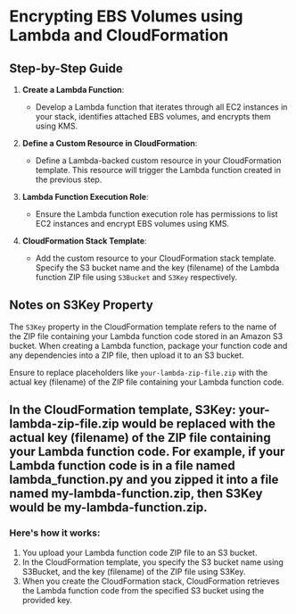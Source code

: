 # Encrypting EBS Volumes using Lambda and CloudFormation

## Step-by-Step Guide

1. **Create a Lambda Function**:
   - Develop a Lambda function that iterates through all EC2 instances in your stack, identifies attached EBS volumes, and encrypts them using KMS.

2. **Define a Custom Resource in CloudFormation**:
   - Define a Lambda-backed custom resource in your CloudFormation template. This resource will trigger the Lambda function created in the previous step.

3. **Lambda Function Execution Role**:
   - Ensure the Lambda function execution role has permissions to list EC2 instances and encrypt EBS volumes using KMS.

4. **CloudFormation Stack Template**:
   - Add the custom resource to your CloudFormation stack template. Specify the S3 bucket name and the key (filename) of the Lambda function ZIP file using `S3Bucket` and `S3Key` respectively.

## Notes on S3Key Property

The `S3Key` property in the CloudFormation template refers to the name of the ZIP file containing your Lambda function code stored in an Amazon S3 bucket. When creating a Lambda function, package your function code and any dependencies into a ZIP file, then upload it to an S3 bucket.

Ensure to replace placeholders like `your-lambda-zip-file.zip` with the actual key (filename) of the ZIP file containing your Lambda function code.

## In the CloudFormation template, S3Key: your-lambda-zip-file.zip would be replaced with the actual key (filename) of the ZIP file containing your Lambda function code. For example, if your Lambda function code is in a file named lambda_function.py and you zipped it into a file named my-lambda-function.zip, then S3Key would be my-lambda-function.zip.

### Here's how it works:

1. You upload your Lambda function code ZIP file to an S3 bucket.
2. In the CloudFormation template, you specify the S3 bucket name using S3Bucket, and the key (filename) of the ZIP file using S3Key.
3. When you create the CloudFormation stack, CloudFormation retrieves the Lambda function code from the specified S3 bucket using the provided key.
